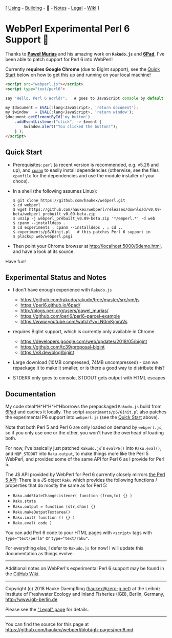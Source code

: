 
\[ [Using](using.html) -
[Building](building.html) -
🦋 -
[Notes](notes.html) -
[Legal](legal.html) -
[Wiki](https://github.com/haukex/webperl/wiki/Perl6) \]

WebPerl Experimental Perl 6 Support 🦋
=====================================


Thanks to [**Paweł Murias**](https://github.com/pmurias) and his
amazing work on **`Rakudo.js`** and
[**6Pad**](https://perl6.github.io/6pad/), I've been able to patch
support for Perl 6 into WebPerl!

Currently **requires Google Chrome** (due to BigInt support), see the
[Quick Start](#quick-start) below on how to get this up and running on
your local machine!

```html
<script src="webperl.js"></script>
<script type="text/perl6">

say "Hello, Perl 6 World!";   # goes to JavaScript console by default

my $document = EVAL(:lang<JavaScript>, 'return document');
my $window   = EVAL(:lang<JavaScript>, 'return window');
$document.getElementById('my_button')
	.addEventListener("click", -> $event {
		$window.alert("You clicked the button!");
	} );
</script>
```


Quick Start
-----------

- Prerequisites: `perl` (a recent version is recommended, e.g. v5.26 and up),
  and [`cpanm`](https://metacpan.org/pod/App::cpanminus) to easily install
  dependencies (otherwise, see the files `cpanfile` for the dependencies and
  use the module installer of your choce).

- In a shell (the following assumes Linux):
  
      $ git clone https://github.com/haukex/webperl.git
      $ cd webperl
      $ wget https://github.com/haukex/webperl/releases/download/v0.09-beta/webperl_prebuilt_v0.09-beta.zip
      $ unzip -j webperl_prebuilt_v0.09-beta.zip '*/emperl.*' -d web
      $ cpanm --installdeps .
      $ cd experiments ; cpanm --installdeps . ; cd ..
      $ experiments/p6/6init.pl   # this patches Perl 6 support in
      $ plackup web/webperl.psgi

- Then point your Chrome browser at <http://localhost:5000/6demo.html>,
  and have a look at its source.

Have fun!


Experimental Status and Notes
-----------------------------

- I don't have enough experience with `Rakudo.js`
	- <https://github.com/rakudo/rakudo/tree/master/src/vm/js>
	- <https://perl6.github.io/6pad/>
	- <http://blogs.perl.org/users/pawel_murias/>
	- <https://github.com/perl6/perl6-parcel-example>
	- <https://www.youtube.com/watch?v=LN0mKjmraVs>

- requires BigInt support, which is currently only available in Chrome
	- <https://developers.google.com/web/updates/2018/05/bigint>
	- <https://github.com/tc39/proposal-bigint>
	- <https://v8.dev/blog/bigint>

- Large download (10MB compressed, 74MB uncompressed) - can we
  repackage it to make it smaller, or is there a good way to
  distribute this?

- STDERR only goes to console, STDOUT gets output with HTML escapes


Documentation
-------------

My code steal^H^H^H^H^Hborrows the prepackaged `Rakudo.js` build from
[6Pad](https://perl6.github.io/6pad/) and caches it locally. The script
`experiments/p6/6init.pl` also patches the experimental P6 support into
`webperl.js` (see the [Quick Start](#quick-start) above).

Note that both Perl 5 and Perl 6 are only loaded on demand by
`webperl.js`, so if you only use one or the other, you won't have the
overhead of loading both.

For now, I've basically just patched `Rakudo.js`'s `evalP6()` into
`Raku.eval()`, and `NQP_STDOUT` into `Raku.output`, to make things more
like the Perl 5 WebPerl, and provided some of the same API for Perl 6
as I provide for Perl 5.

The JS API provided by WebPerl for Perl 6 currently closely mirrors
[the Perl 5 API](using.html#webperljs): There is a JS object `Raku`
which provides the following functions / properties that do mostly the
same as for Perl 5:

- `Raku.addStateChangeListener( function (from,to) {} )`
- `Raku.state`
- `Raku.output = function (str,chan) {}`
- `Raku.makeOutputTextarea()`
- `Raku.init( function () {} )`
- `Raku.eval( code )`

You can add Perl 6 code to your HTML pages with `<script>` tags
with `type="text/perl6"` or `type="text/raku"`.

For everything else, I defer to `Rakudo.js` for now! I will update this
documentation as things evolve.


***

Additional notes on WebPerl's experimental Perl 6 support may be found
in the [GitHub Wiki](https://github.com/haukex/webperl/wiki/Perl6).

***

Copyright (c) 2018 Hauke Daempfling (haukex@zero-g.net)
at the Leibniz Institute of Freshwater Ecology and Inland Fisheries (IGB),
Berlin, Germany, <http://www.igb-berlin.de>

Please see the ["Legal" page](legal.html) for details.

***

You can find the source for this page at
<https://github.com/haukex/webperl/blob/gh-pages/perl6.md>


